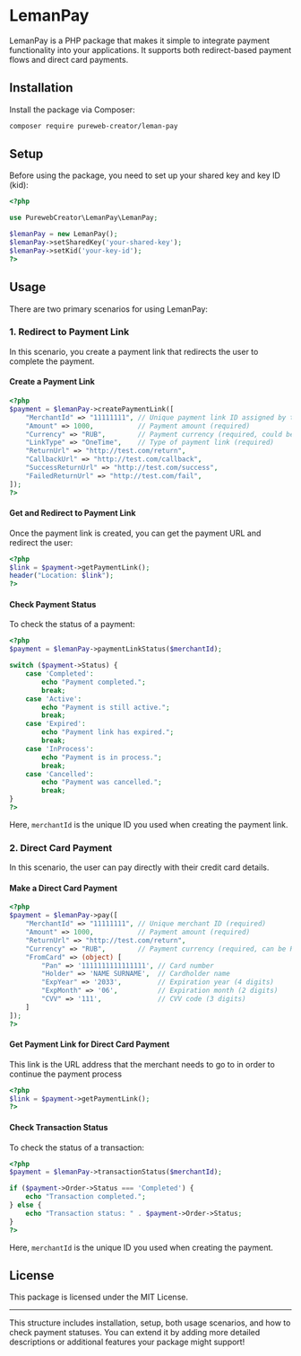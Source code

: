 # LemanPay

LemanPay is a PHP package that makes it simple to integrate payment functionality into your applications. It supports both redirect-based payment flows and direct card payments.

## Installation

Install the package via Composer:

```bash
composer require pureweb-creator/leman-pay
```

## Setup

Before using the package, you need to set up your shared key and key ID (kid):

```php
<?php

use PurewebCreator\LemanPay\LemanPay;

$lemanPay = new LemanPay();
$lemanPay->setSharedKey('your-shared-key');
$lemanPay->setKid('your-key-id');
?>
```

## Usage

There are two primary scenarios for using LemanPay:

### 1. Redirect to Payment Link

In this scenario, you create a payment link that redirects the user to complete the payment.

#### Create a Payment Link

```php
<?php
$payment = $lemanPay->createPaymentLink([
    "MerchantId" => "11111111", // Unique payment link ID assigned by the merchant (required)
    "Amount" => 1000,           // Payment amount (required)
    "Currency" => "RUB",        // Payment currency (required, could be RUB, EUR, USD)
    "LinkType" => "OneTime",    // Type of payment link (required)
    "ReturnUrl" => "http://test.com/return",
    "CallbackUrl" => "http://test.com/callback",
    "SuccessReturnUrl" => "http://test.com/success",
    "FailedReturnUrl" => "http://test.com/fail",
]);
?>
```

#### Get and Redirect to Payment Link

Once the payment link is created, you can get the payment URL and redirect the user:

```php
<?php
$link = $payment->getPaymentLink();
header("Location: $link");
?>
```

#### Check Payment Status

To check the status of a payment:

```php
<?php
$payment = $lemanPay->paymentLinkStatus($merchantId);

switch ($payment->Status) {
    case 'Completed':
        echo "Payment completed.";
        break;
    case 'Active':
        echo "Payment is still active.";
        break;
    case 'Expired':
        echo "Payment link has expired.";
        break;
    case 'InProcess':
        echo "Payment is in process.";
        break;
    case 'Cancelled':
        echo "Payment was cancelled.";
        break;
}
?>
```

Here, `merchantId` is the unique ID you used when creating the payment link.

### 2. Direct Card Payment

In this scenario, the user can pay directly with their credit card details.

#### Make a Direct Card Payment

```php
<?php
$payment = $lemanPay->pay([
    "MerchantId" => "11111111", // Unique merchant ID (required)
    "Amount" => 1000,           // Payment amount (required)
    "ReturnUrl" => "http://test.com/return",
    "Currency" => "RUB",        // Payment currency (required, can be RUB, USD, EUR)
    "FromCard" => (object) [
        "Pan" => '1111111111111111', // Card number
        "Holder" => 'NAME SURNAME',  // Cardholder name
        "ExpYear" => '2033',         // Expiration year (4 digits)
        "ExpMonth" => '06',          // Expiration month (2 digits)
        "CVV" => '111',              // CVV code (3 digits)
    ]
]);
?>
```

#### Get Payment Link for Direct Card Payment

This link is the URL address that the merchant needs to go to in order to continue the payment process

```php
<?php
$link = $payment->getPaymentLink();
?>
```

#### Check Transaction Status

To check the status of a transaction:

```php
<?php
$payment = $lemanPay->transactionStatus($merchantId);

if ($payment->Order->Status === 'Completed') {
    echo "Transaction completed.";
} else {
    echo "Transaction status: " . $payment->Order->Status;
}
?>
```

Here, `merchantId` is the unique ID you used when creating the payment.

## License

This package is licensed under the MIT License.

---

This structure includes installation, setup, both usage scenarios, and how to check payment statuses. You can extend it by adding more detailed descriptions or additional features your package might support!
